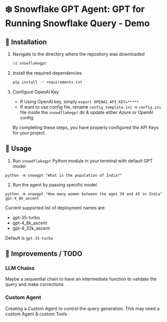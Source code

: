 # ❄️ Snowflake GPT Agent: GPT for Running Snowflake Query - Demo

## 💾 Installation


1. Navigate to the directory where the repository was downloaded

    ```bash
    cd snowflakegpt
    ```
2. Install the required dependencies

    ```bash
    pip install -r requirements.txt
    ```

3. Configure OpenAI Key
    * If Using OpenAI key, simply `export OPENAI_API_KEY=*****`
    * If want to use config file, rename `config_template.ini` -> `config.ini` file inside the `snowdflakegpt` dir & update either Azure or OpenAI config

    By completing these steps, you have properly configured the API Keys for your project.


## 🔧 Usage

1. Run `snowdflakegpt` Python module in your terminal with default GPT model

```
python -m snowgpt "What is the population of India?"
```

2. Run the agent by passing specific model.

```
python -m snowgpt "How many women between the ages 39 and 45 in India" gpt-4_8k_ascent
```

Current supported list of deployment names are
* gpt-35-turbo
* gpt-4_8k_ascent
* gpt-4_32k_ascent

Default is `gpt-35-turbo`

## 🚒 Improvements / TODO

### LLM Chains
Maybe a sequential chain to have an intermediate function to validate the query and make corrections

### Custom Agent
Creating a Custom Agent to control the query generation. This may need a custom Agent & custom Tools .